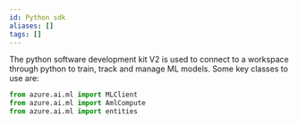 ```yaml
---
id: Python sdk
aliases: []
tags: []
---
```


The python software development kit V2 is used to connect to a workspace through python to train, track and manage ML models.
Some key classes to use are: 
```python
from azure.ai.ml import MLClient 
from azure.ai.ml import AmlCompute
from azure.ai.ml import entities 
```


